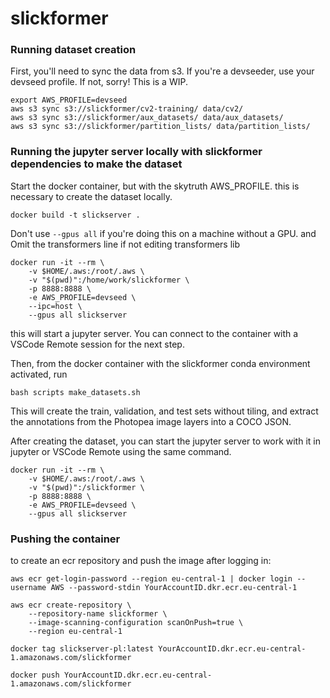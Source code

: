 # slickformer

### Running dataset creation

First, you'll need to sync the data from s3. If you're a devseeder, use your devseed profile. If not, sorry! This is a WIP.

```
export AWS_PROFILE=devseed
aws s3 sync s3://slickformer/cv2-training/ data/cv2/
aws s3 sync s3://slickformer/aux_datasets/ data/aux_datasets/
aws s3 sync s3://slickformer/partition_lists/ data/partition_lists/
```

### Running the jupyter server locally with slickformer dependencies to make the dataset

Start the docker container, but with the skytruth AWS_PROFILE. this is necessary to create the dataset locally.

```
docker build -t slickserver .
```
Don't use `--gpus all` if you're doing this on a machine without a GPU. and Omit the transformers line if not editing transformers lib
```
docker run -it --rm \
    -v $HOME/.aws:/root/.aws \
    -v "$(pwd)":/home/work/slickformer \
    -p 8888:8888 \
    -e AWS_PROFILE=devseed \
    --ipc=host \
    --gpus all slickserver
```

this will start a jupyter server. You can connect to the container with a VSCode Remote session for the next step.

Then, from the docker container with the slickformer conda environment activated, run

`bash scripts make_datasets.sh`

This will create the train, validation, and test sets without tiling, and extract the annotations from the Photopea image layers into a COCO JSON.

After creating the dataset, you can start the jupyter server to work with it in jupyter or VSCode Remote using the same command.

```
docker run -it --rm \
    -v $HOME/.aws:/root/.aws \
    -v "$(pwd)":/slickformer \
    -p 8888:8888 \
    -e AWS_PROFILE=devseed \
    --gpus all slickserver
```

### Pushing the container

to create an ecr repository and push the image after logging in:

`aws ecr get-login-password --region eu-central-1 | docker login --username AWS --password-stdin YourAccountID.dkr.ecr.eu-central-1`

```
aws ecr create-repository \
    --repository-name slickformer \     
    --image-scanning-configuration scanOnPush=true \
    --region eu-central-1

docker tag slickserver-pl:latest YourAccountID.dkr.ecr.eu-central-1.amazonaws.com/slickformer

docker push YourAccountID.dkr.ecr.eu-central-1.amazonaws.com/slickformer
```
